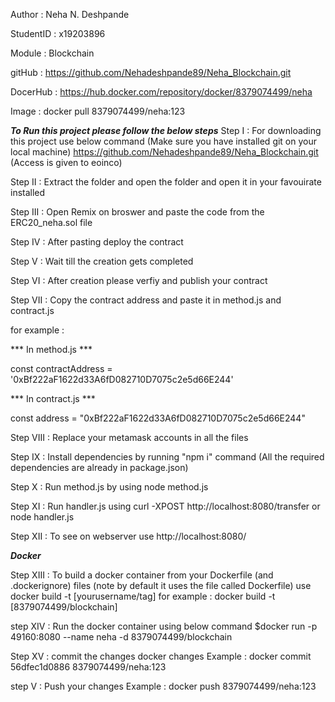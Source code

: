 Author : Neha N. Deshpande


StudentID : x19203896


Module : Blockchain


gitHub : https://github.com/Nehadeshpande89/Neha_Blockchain.git 

DocerHub : https://hub.docker.com/repository/docker/8379074499/neha 

Image : docker pull 8379074499/neha:123



***To Run this project please follow the below steps***
Step I : 
For downloading this project use below command (Make sure you have installed git on your local machine)
https://github.com/Nehadeshpande89/Neha_Blockchain.git (Access is given to eoinco)

Step II : 
Extract the folder and open the folder and open it in your favouirate installed

Step III : 
Open Remix on broswer and paste the code from the ERC20_neha.sol file

Step IV : After pasting deploy the contract

Step V : Wait till the creation gets completed 

Step VI : After creation please verfiy and publish your contract

Step VII : Copy the contract address and paste it in method.js and contract.js

for example :

*** In method.js ***

const contractAddress = '0xBf222aF1622d33A6fD082710D7075c2e5d66E244'


*** In contract.js ***

const address = "0xBf222aF1622d33A6fD082710D7075c2e5d66E244"


Step VIII : Replace your metamask accounts in all the files


Step IX : Install dependencies by running "npm i" command (All the required dependencies are already in package.json)


Step X : Run method.js by using node method.js


Step XI : Run handler.js using curl -XPOST http://localhost:8080/transfer or node handler.js


Step XII : To see on webserver use http://localhost:8080/

***Docker***

Step XIII : To build a docker container from your Dockerfile (and .dockerignore) files (note by default it uses the file called Dockerfile) use
docker build -t [yourusername/tag] 
for example : docker build -t [8379074499/blockchain] 

step XIV : Run the docker container using below command
$docker run -p 49160:8080 --name neha -d 8379074499/blockchain

Step XV  : commit the changes docker changes
Example : 
 docker commit 56dfec1d0886 8379074499/neha:123

step V : Push your changes 
Example : 
docker push 8379074499/neha:123

